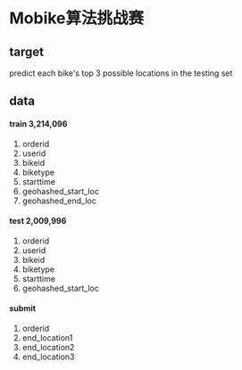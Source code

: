 # Mobike算法挑战赛

## target
predict each bike's top 3 possible locations in the testing set

## data
#### train 3,214,096
1. orderid  
2. userid
3. bikeid
4. biketype
5. starttime
6. geohashed_start_loc
7. geohashed_end_loc

#### test 2,009,996
1. orderid  
2. userid
3. bikeid
4. biketype
5. starttime
6. geohashed_start_loc

#### submit
1. orderid
2. end_location1
3. end_location2
4. end_location3


